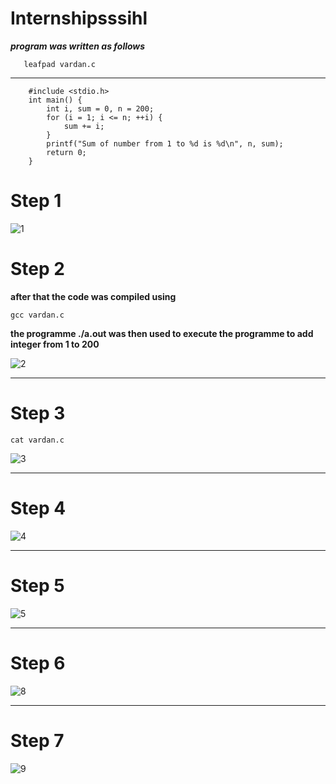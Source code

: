 # Internshipsssihl

***program was written as follows***
```
   leafpad vardan.c
```
***
```
    #include <stdio.h>
    int main() {
        int i, sum = 0, n = 200;
        for (i = 1; i <= n; ++i) {
            sum += i;
        }
        printf("Sum of number from 1 to %d is %d\n", n, sum);
        return 0;
    } 
```
# Step 1

![1](https://github.com/user-attachments/assets/b077362b-0db9-42f4-b224-9dce3e53376c)

# Step 2

**after that the code was compiled using**   


```gcc vardan.c```


**the programme ./a.out was then used to execute the programme to add integer from 1 to 200**

![2](https://github.com/user-attachments/assets/3d523f2b-1949-4c05-91f7-99b11ab4fe2d)
***
# Step 3
``` cat vardan.c ``` 


![3](https://github.com/user-attachments/assets/fc470500-20f7-420d-ac2b-cf6d2d5af675)
***
# Step 4
![4](https://github.com/user-attachments/assets/26efd2cc-7d48-4267-b264-fc4fe9eeb699)
***
# Step 5
![5](https://github.com/user-attachments/assets/4499f0d9-56a8-4d7a-87c6-7894ac55f980)
***


# Step 6

![8](https://github.com/user-attachments/assets/d4446436-4d3f-41a0-8865-17676de3888e)
***
# Step 7

![9](https://github.com/user-attachments/assets/c5412693-90e1-4b2c-a458-0a27f0a76402)

